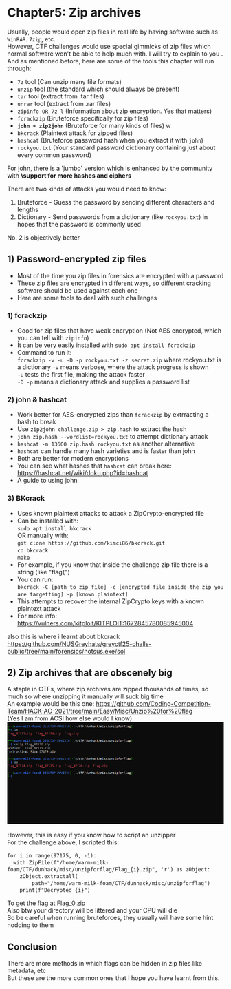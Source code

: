 #  Chapter5: Zip archives  #
Usually, people would open zip files in real life by having software such as `WinRAR`. `7zip`, etc.    
However, CTF challenges would use special gimmicks of zip files which normal software won't be able to help much with. I will try to explain to you .  
And as mentioned before, here are some of the tools this chapter will run through:   

- `7z` tool (Can unzip many file formats)
- `unzip` tool (the standard which should always be present)
- `tar` tool (extract from .tar files)
- `unrar` tool (extract from .rar files)
- `zipinfo OR 7z l` (Information about zip encryption. Yes that matters)
- `fcrackzip` (Bruteforce specifically for zip files)
- **`john + zip2john`** (Bruteforce for many kinds of files) w
- `bkcrack` (Plaintext attack for zipped files)
- `hashcat` (Bruteforce password hash when you extract it with `john`)
- `rockyou.txt` (Your standard password dictionary containing just about every common password)   

For john, there is a 'jumbo' version which is enhanced by the community with **\support for more hashes and ciphers**  

There are two kinds of attacks you would need to know:  
1) Bruteforce - Guess the password by sending different characters and lengths
2) Dictionary - Send passwords from a dictionary (like `rockyou.txt`) in hopes that the password is commonly used 
   
No. 2 is objectively better     
## 1) Password-encrypted zip files
- Most of the time you zip files in forensics are encrypted with a password
- These zip files are encrypted in different ways, so different cracking software should be used against each one
- Here are some tools to deal with such challenges   
### 1) fcrackzip
- Good for zip files that have weak encryption (Not AES encrypted, which you can tell with `zipinfo`)
- It can be very easily installed with `sudo apt install fcrackzip`
- Command to run it:   
`fcrackzip -v -u -D -p rockyou.txt -z secret.zip` where rockyou.txt is a dictionary
`-v` means verbose, where the attack progress is shown  
`-u` tests the first file, making the attack faster  
`-D -p` means a dictionary attack and supplies a password list  

### 2) john & hashcat
- Work better for AES-encrypted zips than `fcrackzip` by extrracting a hash to break    
- Use `zip2john challenge.zip > zip.hash` to extract the hash  
- `john zip.hash --wordlist=rockyou.txt` to attempt dictionary attack 
- `hashcat -m 13600 zip.hash rockyou.txt` as another alternative  
- `hashcat` can handle many hash varieties and is faster than john
- Both are better for modern encryptions
- You can see what hashes that `hashcat` can break here: https://hashcat.net/wiki/doku.php?id=hashcat   
- A guide to using john
### 3) BKcrack
- Uses known plaintext attacks to attack a ZipCrypto-encrypted file
- Can be installed with:  
`sudo apt install bkcrack`  
OR manually with:  
`git clone https://github.com/kimci86/bkcrack.git`  
`cd bkcrack`  
`make`  
- For example, if you know that inside the challenge zip file there is a string (like "flag{")  
- You can run:  
`bkcrack -C [path_to_zip_file] -c [encrypted file inside the zip you are targetting] -p [known plaintext]`
- This attempts to recover the internal ZipCrypto keys with a known plaintext attack
- For more info: https://vulners.com/kitploit/KITPLOIT:1672845780085945004  

also this is where i learnt about bkcrack https://github.com/NUSGreyhats/greyctf25-challs-public/tree/main/forensics/notsus.exe/sol

## 2) Zip archives that are obscenely big 
A staple in CTFs, where zip archives are zipped thousands of times, so much so where unzipping it manually will suck big time   
An example would be this one: https://github.com/Coding-Competition-Team/HACK-AC-2021/tree/main/Easy/Misc/Unzip%20for%20flag  
(Yes I am from ACSI how else would I know)  
![alt text](images/image-7.png)  

However, this is easy if you know how to script an unzipper  
For the challenge above, I scripted this:
```
for i in range(97175, 0, -1):
  with ZipFile(f"/home/warm-milk-foam/CTF/dunhack/misc/unzipforflag/Flag_{i}.zip", 'r') as zObject:
    zObject.extractall(
        path="/home/warm-milk-foam/CTF/dunhack/misc/unzipforflag")
    print(f"Decrypted {i}")
```
To get the flag at Flag_0.zip  
Also btw your directory will be littered and your CPU will die  
So be careful when running bruteforces, they usually will have some hint nodding to them  

## Conclusion
There are more methods in which flags can be hidden in zip files like metadata, etc  
But these are the more common ones that I hope you have learnt from this.  